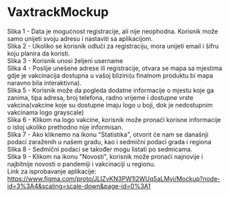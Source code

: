 # VaxtrackMockup
Slika 1 - Data je mogućnost registracije, ali nije neophodna. Korisnik može samo unijeti svoju adresu i nastaviti sa aplikacijom.\
Slika 2 - Ukoliko se korisnik odluči za registraciju, mora unijeti email i šifru koju planira da koristi.\
Slika 3 - Korisnik unosi željeni username\
Slika 4 - Poslije unešene adrese ili registracije, otvara se mapa sa mjestima gdje je vakcinacija dostupna u vašoj blizini(u finalnom produktu bi mapa naravno bila interaktivna).\
Slika 5 - Korisnik može da pogleda dodatne informacije o mjestu koje ga zanima, tipa adresa, broj telefona, radno vrijeme i dostupne vrste vakcina(vakcine koje su dostupne imaju logo u boji, dok je nedostupnim vakcinama logo grayscale)\
Slika 6 - Klikom na logo vakcine, korisnik može pronaći korisne informacije o istoj ukoliko prethodno nije informisan.\
Slika 7 - Ako kliknemo na ikonu "Statistika", otvorit će nam se današnji podaci zaraženih u našem gradu, kao i sedmični podaci grada i regiona\
Slika 8 - Sedmični podaci se također mogu listati po sedmicama.\
Slika 9 - Klikom na ikonu "Novosti", korisnik može pronaći najnovije i najbitnije novosti o pandemiji i vakcinaciji u regionu.\
Link za isprobavanje aplikacije: https://www.figma.com/proto/JLIZvKN3PW1l2WUq5aLMyj/Mockup?node-id=3%3A4&scaling=scale-down&page-id=0%3A1
